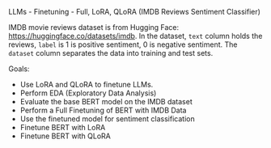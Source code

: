LLMs - Finetuning - Full, LoRA, QLoRA (IMDB Reviews Sentiment Classifier)

IMDB movie reviews dataset is from Hugging Face: https://huggingface.co/datasets/imdb.
In the dataset, `text` column holds the reviews, `label` is 1 is positive sentiment, 0 is negative sentiment. 
The `dataset` column separates the data into training and test sets.

Goals:
- Use LoRA and QLoRA to finetune LLMs.
- Perform EDA (Exploratory Data Analysis)
- Evaluate the base BERT model on the IMDB dataset
- Perform a Full Finetuning of BERT with IMDB Data
- Use the finetuned model for sentiment classification
- Finetune BERT with LoRA
- Finetune BERT with QLoRA
